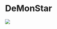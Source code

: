 # DeMonStar

[![](https://jitpack.io/v/DeMonLiu623/DeMonStar.svg)](https://jitpack.io/#DeMonLiu623/DeMonStar)






